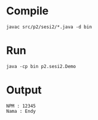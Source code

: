 # Compile #

```
javac src/p2/sesi2/*.java -d bin
```

# Run #

```
java -cp bin p2.sesi2.Demo
```

# Output #

```
NPM : 12345
Nama : Endy
```
